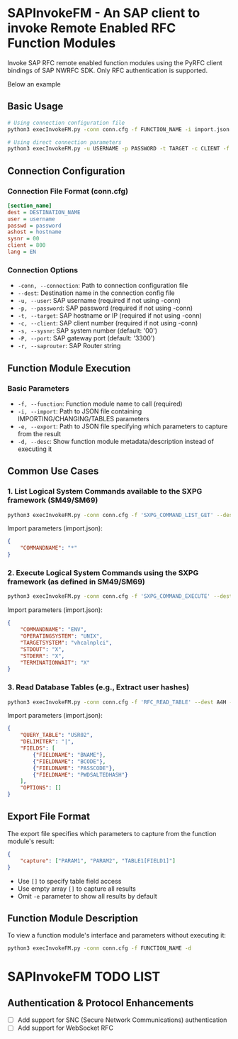 # SAPInvokeFM - An SAP client to invoke Remote Enabled RFC Function Modules

Invoke SAP RFC remote enabled function modules using the PyRFC client bindings of SAP NWRFC SDK. 
Only RFC authentication is supported. 

Below an example 
## Basic Usage

```bash
# Using connection configuration file
python3 execInvokeFM.py -conn conn.cfg -f FUNCTION_NAME -i import.json -e export.json

# Using direct connection parameters
python3 execInvokeFM.py -u USERNAME -p PASSWORD -t TARGET -c CLIENT -f FUNCTION_NAME -i import.json -e export.json
```

## Connection Configuration

### Connection File Format (conn.cfg)
```ini
[section_name]
dest = DESTINATION_NAME
user = username
passwd = password
ashost = hostname
sysnr = 00
client = 800
lang = EN
```

### Connection Options
- `-conn, --connection`: Path to connection configuration file
- `--dest`: Destination name in the connection config file
- `-u, --user`: SAP username (required if not using -conn)
- `-p, --password`: SAP password (required if not using -conn)
- `-t, --target`: SAP hostname or IP (required if not using -conn)
- `-c, --client`: SAP client number (required if not using -conn)
- `-s, --sysnr`: SAP system number (default: '00')
- `-P, --port`: SAP gateway port (default: '3300')
- `-r, --saprouter`: SAP Router string

## Function Module Execution

### Basic Parameters
- `-f, --function`: Function module name to call (required)
- `-i, --import`: Path to JSON file containing IMPORTING/CHANGING/TABLES parameters
- `-e, --export`: Path to JSON file specifying which parameters to capture from the result
- `-d, --desc`: Show function module metadata/description instead of executing it

## Common Use Cases

### 1. List Logical System Commands available to the SXPG framework (SM49/SM69)
```bash
python3 execInvokeFM.py -conn conn.cfg -f 'SXPG_COMMAND_LIST_GET' --dest NPL -i import.json -e export.json
```

Import parameters (import.json):
```json
{
    "COMMANDNAME": "*"
}
```

### 2. Execute Logical System Commands using the SXPG framework (as defined in SM49/SM69)
```bash
python3 execInvokeFM.py -conn conn.cfg -f 'SXPG_COMMAND_EXECUTE' --dest NPL -i import.json -e export.json
```

Import parameters (import.json):
```json
{
    "COMMANDNAME": "ENV",
    "OPERATINGSYSTEM": "UNIX",
    "TARGETSYSTEM": "vhcalnplci",
    "STDOUT": "X",
    "STDERR": "X",
    "TERMINATIONWAIT": "X"
}
```

### 3. Read Database Tables (e.g., Extract user hashes)
```bash
python3 execInvokeFM.py -conn conn.cfg -f 'RFC_READ_TABLE' --dest A4H -i import.json -e export.json
```

Import parameters (import.json):
```json
{
    "QUERY_TABLE": "USR02",
    "DELIMITER": "|",
    "FIELDS": [
        {"FIELDNAME": "BNAME"},
        {"FIELDNAME": "BCODE"},
        {"FIELDNAME": "PASSCODE"},
        {"FIELDNAME": "PWDSALTEDHASH"}
    ],
    "OPTIONS": []
}
```

## Export File Format

The export file specifies which parameters to capture from the function module's result:

```json
{
    "capture": ["PARAM1", "PARAM2", "TABLE1[FIELD1]"]
}
```

- Use `[]` to specify table field access
- Use empty array `[]` to capture all results
- Omit `-e` parameter to show all results by default

## Function Module Description

To view a function module's interface and parameters without executing it:

```bash
python3 execInvokeFM.py -conn conn.cfg -f FUNCTION_NAME -d
```

# SAPInvokeFM TODO LIST 
## Authentication & Protocol Enhancements
- [ ] Add support for SNC (Secure Network Communications) authentication
- [ ] Add support for WebSocket RFC

